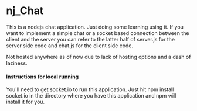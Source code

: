 nj_Chat
=======
<p>This is a nodejs chat application. Just doing some learning using it. If you want to implement a simple chat or a socket based connection between the client and the server you can refer to the latter half of server.js for the server side code and chat.js for the client side code.</p> 
 
<p> Not hosted anywhere as of now due to lack of hosting options and a dash of laziness.</p>

<h4>Instructions for local running</h4>
<p>You'll need to get socket.io to run this application. Just hit npm install socket.io in the directory where you have this application and npm will install it for you.</p>

